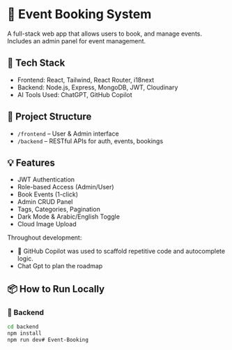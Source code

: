 # 🧾 Event Booking System

A full-stack web app that allows users to book, and manage events. Includes an admin panel for event management.

## 🚀 Tech Stack

- Frontend: React, Tailwind, React Router, i18next
- Backend: Node.js, Express, MongoDB, JWT, Cloudinary
- AI Tools Used: ChatGPT, GitHub Copilot

## 📁 Project Structure

- `/frontend` – User & Admin interface
- `/backend` – RESTful APIs for auth, events, bookings

## 💡 Features

- JWT Authentication
- Role-based Access (Admin/User)
- Book Events (1-click)
- Admin CRUD Panel
- Tags, Categories, Pagination
- Dark Mode & Arabic/English Toggle
- Cloud Image Upload

Throughout development:
- 🤖 GitHub Copilot was used to scaffold repetitive code and autocomplete logic.
- Chat Gpt to plan the roadmap
  
## 📦 How to Run Locally

### 🔧 Backend
```bash
cd backend
npm install
npm run dev# Event-Booking
